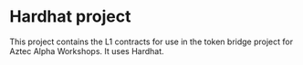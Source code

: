# Hardhat project

This project contains the L1 contracts for use in the token bridge project for Aztec Alpha Workshops. It uses Hardhat.